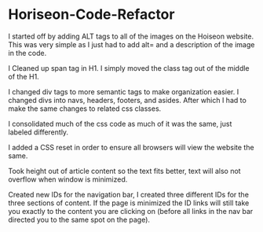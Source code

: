 # Horiseon-Code-Refactor

I started off by adding ALT tags to all of the images on the Hoiseon website. This was very simple as I just had to add alt= and a description of the image in the code.

I Cleaned up span tag in H1. I simply moved the class tag out of the middle of the H1.

I changed div tags to more semantic tags to make organization easier. I changed divs into navs, headers, footers, and asides. After which I had to make the same changes to related css classes.

I consolidated much of the css code as much of it was the same, just labeled differently.

I added a CSS reset in order to ensure all browsers will view the website the same.

Took height out of article content so the text fits better, text will also not overflow when window is minimized.

Created new IDs for the navigation bar, I created three different IDs for the three sections of content. If the page is minimized the ID links will still take you exactly to the content you are clicking on (before all links in the nav bar directed you to the same spot on the page).




